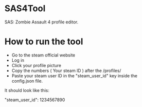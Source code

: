 # SAS4Tool
SAS: Zombie Assault 4 profile editor.

# How to run the tool
- Go to the steam official website
- Log in
- Click your profile picture
- Copy the numbers ( Your steam ID ) after the /profiles/
- Paste your steam user ID in the "steam_user_id" key inside the config.json file.

It should look like this:

"steam_user_id": 1234567890
